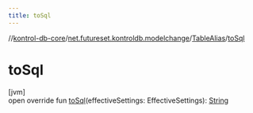```yaml
---
title: toSql
---
```

//[kontrol-db-core](../../../index.html)/[net.futureset.kontroldb.modelchange](../index.html)/[TableAlias](index.html)/[toSql](to-sql.html)



# toSql



[jvm]\
open override fun [toSql](to-sql.html)(effectiveSettings: EffectiveSettings): [String](https://kotlinlang.org/api/latest/jvm/stdlib/kotlin/-string/index.html)




